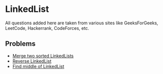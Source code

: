 # LinkedList
All questions added here are taken from various sites like GeeksForGeeks, LeetCode, Hackerrank, CodeForces, etc.

## Problems
- [Merge two sorted LinkedLists](https://github.com/srsandy/Data-Structures-and-Algorithms-in-Java-2nd-Edition-by-Robert-Lafore/tree/master/Practice%20Problems/LinkedList/Merge%20two%20sorted%20LinkedLists)
- [Reverse LinkedList](https://github.com/srsandy/Data-Structures-and-Algorithms-in-Java-2nd-Edition-by-Robert-Lafore/tree/master/Practice%20Problems/LinkedList/Reverse%20LinkedList)
- [Find middle of LinkedList](https://github.com/srsandy/Data-Structures-and-Algorithms-in-Java-2nd-Edition-by-Robert-Lafore/tree/master/Practice%20Problems/LinkedList/Find%20middle%20of%20LinkedList)
